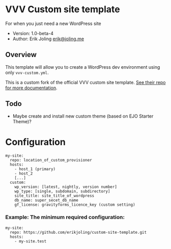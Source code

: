 # VVV Custom site template
For when you just need a new WordPress site

- Version: 1.0-beta-4
- Author: Erik Joling <erik@joling.me>

## Overview
This template will allow you to create a WordPress dev environment using only `vvv-custom.yml`.

This is a custom fork of the official VVV custom site template. [See their repo for more documentation](https://github.com/Varying-Vagrant-Vagrants/custom-site-template).

## Todo
- Maybe create and install new custom theme (based on EJO Starter Theme)?

# Configuration

```
my-site:
  repo: location_of_custom_provisioner
  hosts:
    - host_1 (primary)
    - host_2
    [...]
  custom:
    wp_version: [latest, nightly, version number]
    wp_type: [single, subdomain, subdirectory]
    site_title: site_title_of_wordpress
    db_name: super_secet_db_name
    gf_license: gravityforms_licence_key (custom setting)

```

### Example: The minimum required configuration:

```
my-site:
  repo: https://github.com/erikjoling/custom-site-template.git
  hosts:
    - my-site.test
```